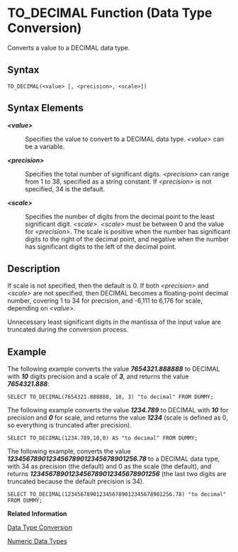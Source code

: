 <!-- loio20ee237775191014924e81b18c73c831 -->

# TO\_DECIMAL Function \(Data Type Conversion\)

Converts a value to a DECIMAL data type.



<a name="loio20ee237775191014924e81b18c73c831__sql_function_to_decimal_1sql_function_to_decimal_syntax"/>

## Syntax

```
TO_DECIMAL(<value> [, <precision>, <scale>])
```



## Syntax Elements


<dl>
<dt><b>

*<value\>*

</b></dt>
<dd>

Specifies the value to convert to a DECIMAL data type. *<value\>* can be a variable.



</dd><dt><b>

*<precision\>*

</b></dt>
<dd>

Specifies the total number of significant digits. *<precision\>* can range from 1 to 38, specified as a string constant. If *<precision\>* is not specified, 34 is the default.



</dd><dt><b>

*<scale\>*

</b></dt>
<dd>

Specifies the number of digits from the decimal point to the least significant digit. *<scale\>*. *<scale\>* must be between 0 and the value for *<precision\>*. The scale is positive when the number has significant digits to the right of the decimal point, and negative when the number has significant digits to the left of the decimal point.



</dd>
</dl>



<a name="loio20ee237775191014924e81b18c73c831__sql_function_to_decimal_1sql_function_to_decimal_description"/>

## Description

If scale is not specified, then the default is 0. If both *<precision\>* and *<scale\>* are not specified, then DECIMAL becomes a floating-point decimal number, covering 1 to 34 for precision, and -6,111 to 6,176 for scale, depending on *<value\>*.

Unnecessary least significant digits in the mantissa of the input value are truncated during the conversion process.



<a name="loio20ee237775191014924e81b18c73c831__sql_function_to_decimal_1sql_function_to_decimal_examples"/>

## Example

The following example converts the value ***7654321.888888*** to DECIMAL with ***10*** digits precision and a scale of ***3***, and returns the value ***7654321.888***:

```
SELECT TO_DECIMAL(7654321.888888, 10, 3) "to decimal" FROM DUMMY;
```

The following example converts the value ***1234.789*** to DECIMAL with ***10*** for precision and ***0*** for scale, and returns the value ***1234*** \(scale is defined as 0, so everything is truncated after precision\).

```
SELECT TO_DECIMAL(1234.789,10,0) AS "to decimal" FROM DUMMY;
```

The following example, converts the value ***1234567890123456789012345678901256.78*** to a DECIMAL data type, with 34 as precision \(the default\) and 0 as the scale \(the default\), and returns ***1234567890123456789012345678901256*** \(the last two digits are truncated because the default precision is 34\).

```
SELECT TO_DECIMAL(1234567890123456789012345678901256.78) "to decimal" FROM DUMMY;
```

**Related Information**  


[Data Type Conversion](../data-type-conversion-46ff965.md "Both implicit and explicit data type conversions are allowed in the SAP HANA database.")

[Numeric Data Types](../numeric-data-types-4ee2f26.md "Numeric data types are used to store numeric information.")

